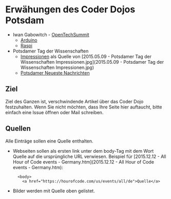 Erwähungen des Coder Dojos Potsdam
==================================

- Iwan Gabowitch - [OpenTechSummit](http://2015.opentechsummit.net/)
  - [Arduino](https://www.flickr.com/photos/qubodup/17850257771/) 
  - [Raspi](https://www.flickr.com/photos/qubodup/17849765465/)
- Potsdamer Tag der Wissenschaften
  - [Impressionen](http://www.uni-potsdam.de/up-entdecken/up-erleben/potsdamer-tag-der-wissenschaft/impressionen.html) als Quelle von [2015.05.09 - Potsdamer Tag der Wissenschaften Impressionen.jpg](2015.05.09 - Potsdamer Tag der Wissenschaften Impressionen.jpg)
  - [Potsdamer Neueste Nachrichten](http://www.pnn.de/campus/964418/)

Ziel
----

Ziel des Ganzen ist, verschwindende Artikel über das Coder Dojo festzuhalten. Wenn Sie nicht möchten, dass Ihre Seite hier auftaucht, bitte einfach eine Issue öffnen oder Mail schreiben.

Quellen
-------
Alle Einträge sollen eine Quelle enthalten. 

- Webseiten sollen als ersten link unter dem body-Tag mit dem Wort Quelle auf die ursprüngliche URL verwiesen. Beispiel für [2015.12.12 - All Hour of Code events - Germany.htm](2015.12.12 - All Hour of Code events - Germany.htm):

        <body>
          <a href="https://hourofcode.com/us/events/all/de">Quelle</a>

- Bilder werden mit Quelle oben gelistet.